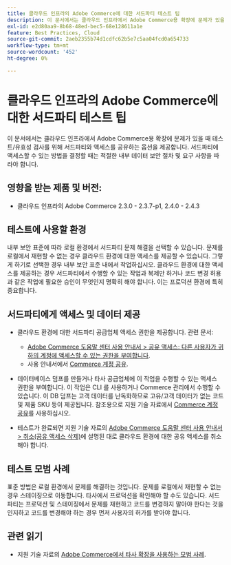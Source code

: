 ```yaml
---
title: 클라우드 인프라의 Adobe Commerce에 대한 서드파티 테스트 팁
description: 이 문서에서는 클라우드 인프라에서 Adobe Commerce용 확장에 문제가 있을 때 테스트/유효성 검사를 위해 서드파티와 액세스를 공유하는 옵션을 제공합니다.
exl-id: e2d80aa9-8b68-48ed-bec5-68e128611a1e
feature: Best Practices, Cloud
source-git-commit: 2aeb2355b74d1cdfc62b5e7c5aa04fcd0a654733
workflow-type: tm+mt
source-wordcount: '452'
ht-degree: 0%

---
```


# 클라우드 인프라의 Adobe Commerce에 대한 서드파티 테스트 팁

이 문서에서는 클라우드 인프라에서 Adobe Commerce용 확장에 문제가 있을 때 테스트/유효성 검사를 위해 서드파티와 액세스를 공유하는 옵션을 제공합니다.
서드파티에 액세스할 수 있는 방법을 결정할 때는 적절한 내부 데이터 보안 절차 및 요구 사항을 따라야 합니다.

## 영향을 받는 제품 및 버전:

* 클라우드 인프라의 Adobe Commerce 2.3.0 - 2.3.7-p1, 2.4.0 - 2.4.3

## 테스트에 사용할 환경

내부 보안 표준에 따라 로컬 환경에서 서드파티 문제 해결을 선택할 수 있습니다. 문제를 로컬에서 재현할 수 없는 경우 클라우드 환경에 대한 액세스를 제공할 수 있습니다. 그렇게 하기로 선택한 경우 내부 보안 표준 내에서 작업하십시오. 클라우드 환경에 대한 액세스를 제공하는 경우 서드파티에서 수행할 수 있는 작업과 복제만 하거나 코드 변경 허용과 같은 작업에 필요한 승인이 무엇인지 명확히 해야 합니다. 이는 프로덕션 환경에 특히 중요합니다.

## 서드파티에게 액세스 및 데이터 제공

* 클라우드 환경에 대한 서드파티 공급업체 액세스 권한을 제공합니다. 관련 문서:

   * [Adobe Commerce 도움말 센터 사용 안내서 > 공유 액세스: 다른 사용자가 귀하의 계정에 액세스할 수 있는 권한을 부여합니다](/help/help-center-guide/help-center/magento-help-center-user-guide.md#shared-access).
   * 사용 안내서에서 [Commerce 계정 공유](https://experienceleague.adobe.com/ko/docs/commerce-admin/start/commerce-account/commerce-account-share).

* 데이터베이스 덤프를 만들거나 타사 공급업체에 이 작업을 수행할 수 있는 액세스 권한을 부여합니다. 이 작업은 CLI 를 사용하거나 Commerce 관리에서 수행할 수 있습니다. 이 DB 덤프는 고객 데이터를 난독화하므로 고유/고객 데이터가 없는 코드 및 제품 SKU 등이 제공됩니다. 참조용으로 지원 기술 자료에서 [Commerce 계정 공유](/help/how-to/general/create-database-dump-on-cloud.md)를 사용하십시오.
* 테스트가 완료되면 지원 기술 자료의 [Adobe Commerce 도움말 센터 사용 안내서 > 취소(공유 액세스 삭제)](/help/help-center-guide/help-center/magento-help-center-user-guide.md#revoke-shared-access)에 설명된 대로 클라우드 환경에 대한 공유 액세스를 취소해야 합니다.

## 테스트 모범 사례

표준 방법은 로컬 환경에서 문제를 해결하는 것입니다. 문제를 로컬에서 재현할 수 없는 경우 스테이징으로 이동합니다. 타사에서 프로덕션을 확인해야 할 수도 있습니다. 서드파티는 프로덕션 및 스테이징에서 문제를 재현하고 코드를 변경하지 말아야 한다는 것을 인지하고 코드를 변경해야 하는 경우 먼저 사용자의 허가를 받아야 합니다.

## 관련 읽기

* 지원 기술 자료의 [Adobe Commerce에서 타사 확장을 사용하는 모범 사례](https://support.magento.com/hc/en-us/articles/360042361152-Best-Practices-for-using-third-party-extensions-in-Magento).
